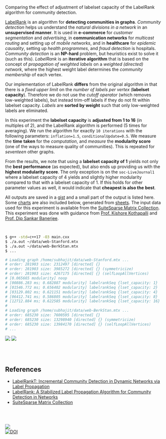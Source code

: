 Comparing the effect of adjustment of labelset capacity of the LabelRank
algorithm for community detection.

[LabelRank] is an algorithm for **detecting communities in graphs**. *Community*
*detection* helps us understand the *natural divisions in a network* in an
**unsupervised manner**. It is used in **e-commerce** for *customer*
*segmentation* and *advertising*, in **communication networks** for *multicast*
*routing* and setting up of *mobile networks*, and in **healthcare** for
*epidemic causality*, setting up *health programmes*, and *fraud detection* is
hospitals. *Community detection* is an **NP-hard** problem, but heuristics exist
to solve it (such as this). *LabelRank* is an **iterative algorithm** that is
based on the concept of *propagation of weighted labels* on a *weighted*
*(directed) network*, where the highest weight label determines the *community*
*membership* of each vertex.

Our implementation of LabelRank **differs** from the original algorithm in that
there is a *fixed upper limit* on the *number of labels per vertex* (**labelset**
**capacity**). Therefore we do not use the *cutoff operator* (which removes
low-weighted labels), but instead trim-off labels if they do not fit within
labelset capacity. *Labels* are **sorted by weight** such that only low-weighted
labels are eliminated.

In this experiment the **labelset capacity** is **adjusted from 1 to 16** (in
multiples of 2), and the LabelRank algorithm is performed (5 times for
averaging). We run the algorithm for exactly `10 iterations` with the following
parameters: `inflation=1.5`, `conditionalUpdate=0.5`. We measure the **time**
**taken** for the *computation*, and *measure* the **modularity score** (one of
the ways to measure quality of communities). This is repeated for *seventeen*
other graphs.

From the results, we note that using a **labelset capacity of 1** yields not
only the **best performance** (as expected), but also ends up providing us with
the **highest modularity score**. The only exception is on the
`soc-LiveJournal1` where a labelset capacity of 4 yields and slightly higher
modularity compared to that with a labelset capacity of 1. If this holds for
other parameter values as well, it would indicate that **cheapest is also the**
**best**.

All outputs are saved in a [gist] and a small part of the output is listed here.
Some [charts] are also included below, generated from [sheets]. The input data
used for this experiment is available from the [SuiteSparse Matrix Collection].
This experiment was done with guidance from [Prof. Kishore Kothapalli] and
[Prof. Dip Sankar Banerjee].

<br>

```bash
$ g++ -std=c++17 -O3 main.cxx
$ ./a.out ~/data/web-Stanford.mtx
$ ./a.out ~/data/web-BerkStan.mtx
$ ...

# Loading graph /home/subhajit/data/web-Stanford.mtx ...
# order: 281903 size: 2312497 [directed] {}
# order: 281903 size: 3985272 [directed] {} (symmetricize)
# order: 281903 size: 4267175 [directed] {} (selfLoopAllVertices)
# [0.065665 modularity] noop
# [00886.283 ms; 0.682887 modularity] labelrankSeq {lset_capacity: 1}
# [01546.772 ms; 0.656402 modularity] labelrankSeq {lset_capacity: 2}
# [03129.802 ms; 0.621151 modularity] labelrankSeq {lset_capacity: 4}
# [06412.741 ms; 0.586805 modularity] labelrankSeq {lset_capacity: 8}
# [12712.884 ms; 0.622585 modularity] labelrankSeq {lset_capacity: 16}
#
# Loading graph /home/subhajit/data/web-BerkStan.mtx ...
# order: 685230 size: 7600595 [directed] {}
# order: 685230 size: 13298940 [directed] {} (symmetricize)
# order: 685230 size: 13984170 [directed] {} (selfLoopAllVertices)
# ...
```

[![](https://i.imgur.com/XWBNk8z.png)][sheetp]
[![](https://i.imgur.com/uy9VSTv.png)][sheetp]

<br>
<br>


## References

- [LabelRankT: Incremental Community Detection in Dynamic Networks via Label Propagation](https://arxiv.org/abs/1305.2006)
- [LabelRank: A Stabilized Label Propagation Algorithm for Community Detection in Networks](https://arxiv.org/abs/1303.0868)
- [SuiteSparse Matrix Collection]

<br>
<br>

[![](https://i.imgur.com/sBfj27E.jpg)](https://www.youtube.com/watch?v=UIf4KJXo45g)<br>
[![DOI](https://zenodo.org/badge/512471326.svg)](https://zenodo.org/badge/latestdoi/512471326)


[Prof. Dip Sankar Banerjee]: https://sites.google.com/site/dipsankarban/
[Prof. Kishore Kothapalli]: https://faculty.iiit.ac.in/~kkishore/
[SuiteSparse Matrix Collection]: https://sparse.tamu.edu
[LabelRank]: https://arxiv.org/abs/1303.0868
[gist]: https://gist.github.com/wolfram77/42326b17747eced1a67add9140b745ea
[charts]: https://imgur.com/a/wyKJ8Q6
[sheets]: https://docs.google.com/spreadsheets/d/1F4LiOW2e46UBQVr0hWBGZk7p_jPZyVeOwDuVnwLvt2I/edit?usp=sharing
[sheetp]: https://docs.google.com/spreadsheets/d/e/2PACX-1vQUV6cjRepZUP3H1G85wixiutORoVGGtEWP_AD69poElPWEpMdjv5TttKVjrThC3bCNn5mxmnRtehsH/pubhtml
